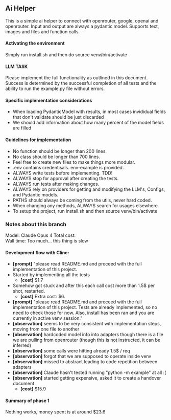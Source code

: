 ## Ai Helper
This is a simple ai helper to connect with openrouter, google, openai and openrouter. Input and output are always a pydantic model. Supports text, images and files and function calls.

#### Activating the environment
Simply run install.sh and then do source venv/bin/activate

#### LLM TASK 
Please implement the full functionality as outlined in this document. Success is determined by the successful completion of all tests and the ability to run the example.py file without errors.

#### Specific implementation considerations
- When loading PydanticModel with results, in most cases invididual fields that don't validate should be just discarded
- We should add information about how many percent of the model fields are filled

#### Guidelines for implementation
- No function should be longer than 200 lines.
- No class should be longer than 700 lines.
- Feel free to create new files to make things more modular.
- .env contains credentisals. env-example is provided.
- ALWAYS write tests before implementing. TDD!
- ALWAYS stop for approval after creating the tests. 
- ALWAYS run tests after making changes.
- ALWAYS rely on providers for getting and modifying the LLM's, Configs, and Pydantic models.
- PATHS should always be coming from the utils, never hard coded.
- When changing any methods, ALWAYS search for usages elsewhere.
- To setup the project, run install.sh and then source venv/bin/activate

### Notes about this branch
Model:        Claude Opus 4
Total cost:   
Wall time:    Too much... this thing is slow

#### Development flow with Cline:
- **[prompt]** "please read README.md and proceed with the full implementation of this project.
- Started by implementing all the tests
  - **[cost]** $1.7
- Somehow got stuck and after this each call cost more than 1.5$ per shot, restarted. 
  - **[cost]** Extra cost: $6.
- **[prompt]** "please read README.md and proceed with the full implementation of this project. Tests are already implemented, so no need to check those for now. Also, install has been ran and you are currently in active venv session."
- **[observation]** seems to be very consistent with implementation steps, moving from one file to another
- **[observation]** hardcoded model info into adapters though there is a file we are pulling from openrouter (though this is not instructed, it can be inferred)
- **[observation]** some calls were hitting already 1.5$ / req
- **[observation]** forgot that we are supposed to operate inside venv
- **[observation]** missed to abstract leading to code repetition between adapters
- **[observation]** Claude hasn't tested running "python -m example" at all :(
- **[observation]** started getting expensive, asked it to create a handover document
  - **[cost]** $15.9

#### Summary of phase 1
Nothing works, money spent is at around $23.6
